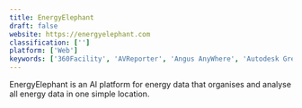 ```yaml
---
title: EnergyElephant
draft: false 
website: https://energyelephant.com
classification: ['']
platform: ['Web']
keywords: ['360Facility', 'AVReporter', 'Angus AnyWhere', 'Autodesk Green Building Studio', 'Carbon Real-Time', 'DigiRez', 'EZmaintain', 'Echo Energy Manager Pro', 'EnergyCAP', 'EnergyIP', 'IBM TRIRIGA', 'OfficeSpace Software', 'ProLease', 'PropertyTRAK', 'RETScreen', 'Room Booking System', 'Serraview', 'ServiceChannel', 'SmartView', 'Verisae vx Conserve', 'Wattics']
---
```

EnergyElephant is an AI platform for energy data that organises and analyse all energy data in one simple location.